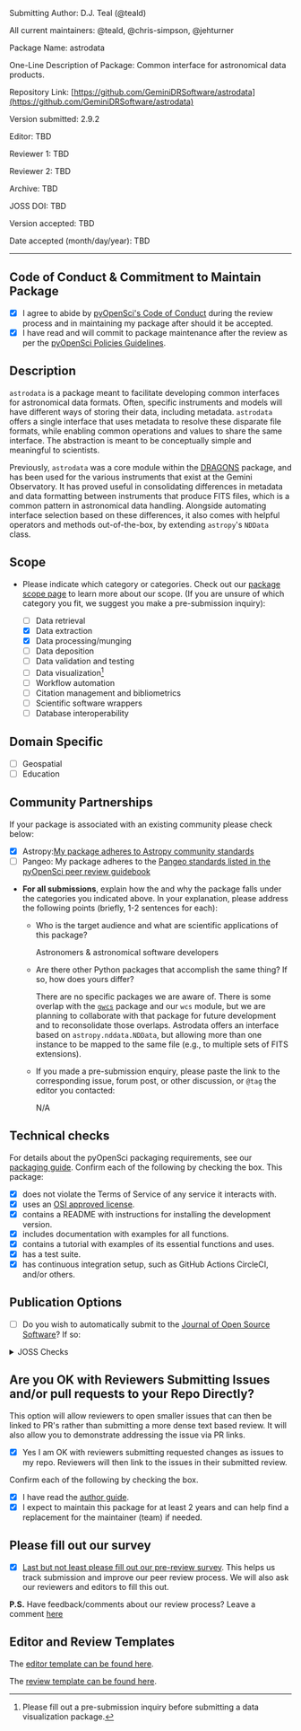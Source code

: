 Submitting Author: D.J. Teal (@teald)

All current maintainers: @teald, @chris-simpson, @jehturner

Package Name: astrodata

One-Line Description of Package: Common interface for astronomical data products.

Repository Link: [https://github.com/GeminiDRSoftware/astrodata](https://github.com/GeminiDRSoftware/astrodata)

Version submitted: 2.9.2

Editor: TBD

Reviewer 1: TBD

Reviewer 2: TBD

Archive: TBD

JOSS DOI: TBD

Version accepted: TBD

Date accepted (month/day/year): TBD

---

## Code of Conduct & Commitment to Maintain Package

- [x] I agree to abide by [pyOpenSci's Code of Conduct][PyOpenSciCodeOfConduct] during the review process and in maintaining my package after should it be accepted.
- [x] I have read and will commit to package maintenance after the review as per the [pyOpenSci Policies Guidelines][Commitment].

## Description

`astrodata` is a package meant to facilitate developing common interfaces for astronomical data formats. Often, specific instruments and models will have different ways of storing their data, including metadata. `astrodata` offers a single interface that uses metadata to resolve these disparate file formats, while enabling common operations and values to share the same interface. The abstraction is meant to be conceptually simple and meaningful to scientists.

Previously, `astrodata` was a core module within the [DRAGONS](https://github.com/GeminiDRSoftware/DRAGONS) package, and has been used for the various instruments that exist at the Gemini Observatory. It has proved useful in consolidating differences in metadata and data formatting between instruments that produce FITS files, which is a common pattern in astronomical data handling. Alongside automating interface selection based on these differences, it also comes with helpful operators and methods out-of-the-box, by extending `astropy`'s `NDData` class.

## Scope

- Please indicate which category or categories.
Check out our [package scope page][PackageCategories] to learn more about our
scope. (If you are unsure of which category you fit, we suggest you make a pre-submission inquiry):

	- [ ] Data retrieval
	- [x] Data extraction
	- [x] Data processing/munging
	- [ ] Data deposition
	- [ ] Data validation and testing
	- [ ] Data visualization[^1]
	- [ ] Workflow automation
	- [ ] Citation management and bibliometrics
	- [ ] Scientific software wrappers
	- [ ] Database interoperability

## Domain Specific

- [ ] Geospatial
- [ ] Education

## Community Partnerships
If your package is associated with an
existing community please check below:

- [x] Astropy:[My package adheres to Astropy community standards](https://www.pyopensci.org/software-peer-review/partners/astropy.html)
- [ ] Pangeo: My package adheres to the [Pangeo standards listed in the pyOpenSci peer review guidebook][PangeoCollaboration]

> [^1]: Please fill out a pre-submission inquiry before submitting a data visualization package.

- **For all submissions**, explain how the and why the package falls under the categories you indicated above. In your explanation, please address the following points (briefly, 1-2 sentences for each):

  - Who is the target audience and what are scientific applications of this package?

    Astronomers & astronomical software developers

  - Are there other Python packages that accomplish the same thing? If so, how does yours differ?

    There are no specific packages we are aware of. There is some overlap with the [`gwcs`](https://github.com/spacetelescope/gwcs) package and our `wcs` module, but we are planning to collaborate with that package for future development and to reconsolidate those overlaps. Astrodata offers an interface based on `astropy.nddata.NDData`, but allowing more than one instance to be mapped to the same file (e.g., to multiple sets of FITS extensions).


  - If you made a pre-submission enquiry, please paste the link to the corresponding issue, forum post, or other discussion, or `@tag` the editor you contacted:

    N/A

## Technical checks

For details about the pyOpenSci packaging requirements, see our [packaging guide][PackagingGuide]. Confirm each of the following by checking the box. This package:

- [x] does not violate the Terms of Service of any service it interacts with.
- [x] uses an [OSI approved license][OsiApprovedLicense].
- [x] contains a README with instructions for installing the development version.
- [x] includes documentation with examples for all functions.
- [x] contains a tutorial with examples of its essential functions and uses.
- [x] has a test suite.
- [x] has continuous integration setup, such as GitHub Actions CircleCI, and/or others.

## Publication Options

- [ ] Do you wish to automatically submit to the [Journal of Open Source Software][JournalOfOpenSourceSoftware]? If so:

<details>
 <summary>JOSS Checks</summary>

- [ ] The package has an **obvious research application** according to JOSS's definition in their [submission requirements][JossSubmissionRequirements]. Be aware that completing the pyOpenSci review process **does not** guarantee acceptance to JOSS. Be sure to read their submission requirements (linked above) if you are interested in submitting to JOSS.
- [ ] The package is not a "minor utility" as defined by JOSS's [submission requirements][JossSubmissionRequirements]: "Minor ‘utility’ packages, including ‘thin’ API clients, are not acceptable." pyOpenSci welcomes these packages under "Data Retrieval", but JOSS has slightly different criteria.
- [ ] The package contains a `paper.md` matching [JOSS's requirements][JossPaperRequirements] with a high-level description in the package root or in `inst/`.
- [ ] The package is deposited in a long-term repository with the DOI:

*Note: JOSS accepts our review as theirs. You will NOT need to go through another full review. JOSS will only review your paper.md file. Be sure to link to this pyOpenSci issue when a JOSS issue is opened for your package. Also be sure to tell the JOSS editor that this is a pyOpenSci reviewed package once you reach this step.*

</details>

## Are you OK with Reviewers Submitting Issues and/or pull requests to your Repo Directly?
This option will allow reviewers to open smaller issues that can then be linked to PR's rather than submitting a more dense text based review. It will also allow you to demonstrate addressing the issue via PR links.

- [x] Yes I am OK with reviewers submitting requested changes as issues to my repo. Reviewers will then link to the issues in their submitted review.

Confirm each of the following by checking the box.

- [x] I have read the [author guide](https://www.pyopensci.org/software-peer-review/how-to/author-guide.html).
- [x] I expect to maintain this package for at least 2 years and can help find a replacement for the maintainer (team) if needed.

## Please fill out our survey

- [x] [Last but not least please fill out our pre-review survey](https://forms.gle/F9mou7S3jhe8DMJ16). This helps us track
submission and improve our peer review process. We will also ask our reviewers
and editors to fill this out.

**P.S.** Have feedback/comments about our review process? Leave a comment [here][Comments]

## Editor and Review Templates

The [editor template can be found here][Editor Template].

The [review template can be found here][Review Template].

[PackagingGuide]: https://www.pyopensci.org/python-package-guide/

[PackageCategories]: https://www.pyopensci.org/software-peer-review/about/package-scope.html

[JournalOfOpenSourceSoftware]: http://joss.theoj.org/

[JossSubmissionRequirements]: https://joss.readthedocs.io/en/latest/submitting.html#submission-requirements

[JossPaperRequirements]: https://joss.readthedocs.io/en/latest/submitting.html#what-should-my-paper-contain

[PyOpenSciCodeOfConduct]: https://www.pyopensci.org/governance/CODE_OF_CONDUCT

[OsiApprovedLicense]: https://opensource.org/licenses

[Editor Template]: https://www.pyopensci.org/software-peer-review/appendices/templates.html#editor-s-template

[Review Template]: https://www.pyopensci.org/software-peer-review/appendices/templates.html#peer-review-template

[Comments]: https://pyopensci.discourse.group/

[PangeoCollaboration]: https://www.pyopensci.org/software-peer-review/partners/pangeo

[pangeoWebsite]: https://www.pangeo.io
[Commitment]: https://www.pyopensci.org/software-peer-review/our-process/policies.html#after-acceptance-package-ownership-and-maintenance
